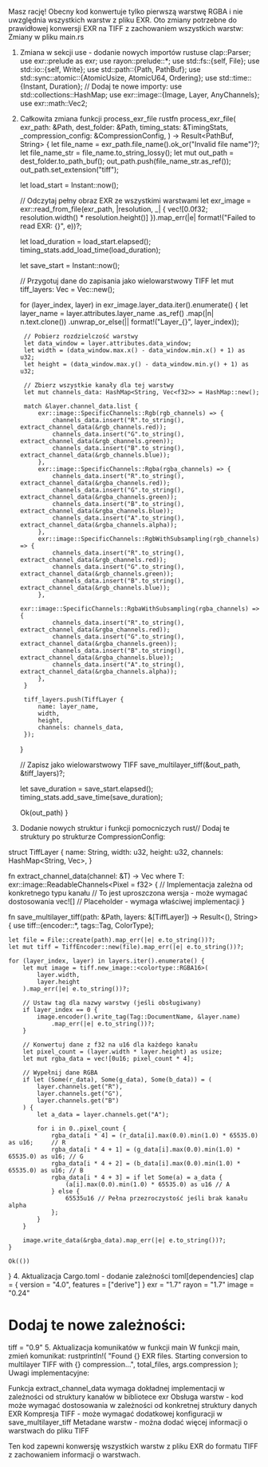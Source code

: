 Masz rację! Obecny kod konwertuje tylko pierwszą warstwę RGBA i nie uwzględnia wszystkich warstw z pliku EXR. Oto zmiany potrzebne do prawidłowej konwersji EXR na TIFF z zachowaniem wszystkich warstw:
Zmiany w pliku main.rs
1. Zmiana w sekcji use - dodanie nowych importów
rustuse clap::Parser;
use exr::prelude as exr;
use rayon::prelude::*;
use std::fs::{self, File};
use std::io::{self, Write};
use std::path::{Path, PathBuf};
use std::sync::atomic::{AtomicUsize, AtomicU64, Ordering};
use std::time::{Instant, Duration};
// Dodaj te nowe importy:
use std::collections::HashMap;
use exr::image::{Image, Layer, AnyChannels};
use exr::math::Vec2;
2. Całkowita zmiana funkcji process_exr_file
rustfn process_exr_file(
    exr_path: &Path,
    dest_folder: &Path,
    timing_stats: &TimingStats,
    _compression_config: &CompressionConfig,
) -> Result<PathBuf, String> {
    let file_name = exr_path.file_name().ok_or("Invalid file name")?;
    let file_name_str = file_name.to_string_lossy();
    let mut out_path = dest_folder.to_path_buf();
    out_path.push(file_name_str.as_ref());
    out_path.set_extension("tiff");

    let load_start = Instant::now();

    // Odczytaj pełny obraz EXR ze wszystkimi warstwami
    let exr_image = exr::read_from_file(exr_path, |resolution, _| {
        vec![0.0f32; resolution.width() * resolution.height()]
    }).map_err(|e| format!("Failed to read EXR: {}", e))?;

    let load_duration = load_start.elapsed();
    timing_stats.add_load_time(load_duration);

    let save_start = Instant::now();

    // Przygotuj dane do zapisania jako wielowarstwowy TIFF
    let mut tiff_layers: Vec<TiffLayer> = Vec::new();
    
    for (layer_index, layer) in exr_image.layer_data.iter().enumerate() {
        let layer_name = layer.attributes.layer_name
            .as_ref()
            .map(|n| n.text.clone())
            .unwrap_or_else(|| format!("Layer_{}", layer_index));

        // Pobierz rozdzielczość warstwy
        let data_window = layer.attributes.data_window;
        let width = (data_window.max.x() - data_window.min.x() + 1) as u32;
        let height = (data_window.max.y() - data_window.min.y() + 1) as u32;

        // Zbierz wszystkie kanały dla tej warstwy
        let mut channels_data: HashMap<String, Vec<f32>> = HashMap::new();
        
        match &layer.channel_data.list {
            exr::image::SpecificChannels::Rgb(rgb_channels) => {
                channels_data.insert("R".to_string(), extract_channel_data(&rgb_channels.red));
                channels_data.insert("G".to_string(), extract_channel_data(&rgb_channels.green));
                channels_data.insert("B".to_string(), extract_channel_data(&rgb_channels.blue));
            },
            exr::image::SpecificChannels::Rgba(rgba_channels) => {
                channels_data.insert("R".to_string(), extract_channel_data(&rgba_channels.red));
                channels_data.insert("G".to_string(), extract_channel_data(&rgba_channels.green));
                channels_data.insert("B".to_string(), extract_channel_data(&rgba_channels.blue));
                channels_data.insert("A".to_string(), extract_channel_data(&rgba_channels.alpha));
            },
            exr::image::SpecificChannels::RgbWithSubsampling(rgb_channels) => {
                channels_data.insert("R".to_string(), extract_channel_data(&rgb_channels.red));
                channels_data.insert("G".to_string(), extract_channel_data(&rgb_channels.green));
                channels_data.insert("B".to_string(), extract_channel_data(&rgb_channels.blue));
            },
            exr::image::SpecificChannels::RgbaWithSubsampling(rgba_channels) => {
                channels_data.insert("R".to_string(), extract_channel_data(&rgba_channels.red));
                channels_data.insert("G".to_string(), extract_channel_data(&rgba_channels.green));
                channels_data.insert("B".to_string(), extract_channel_data(&rgba_channels.blue));
                channels_data.insert("A".to_string(), extract_channel_data(&rgba_channels.alpha));
            },
        }

        tiff_layers.push(TiffLayer {
            name: layer_name,
            width,
            height,
            channels: channels_data,
        });
    }

    // Zapisz jako wielowarstwowy TIFF
    save_multilayer_tiff(&out_path, &tiff_layers)?;

    let save_duration = save_start.elapsed();
    timing_stats.add_save_time(save_duration);

    Ok(out_path)
}
3. Dodanie nowych struktur i funkcji pomocniczych
rust// Dodaj te struktury po strukturze CompressionConfig:

struct TiffLayer {
    name: String,
    width: u32,
    height: u32,
    channels: HashMap<String, Vec<f32>>,
}

fn extract_channel_data<T>(channel: &T) -> Vec<f32> 
where 
    T: exr::image::ReadableChannels<Pixel = f32>
{
    // Implementacja zależna od konkretnego typu kanału
    // To jest uproszczona wersja - może wymagać dostosowania
    vec![] // Placeholder - wymaga właściwej implementacji
}

fn save_multilayer_tiff(path: &Path, layers: &[TiffLayer]) -> Result<(), String> {
    use tiff::{encoder::*, tags::Tag, ColorType};
    
    let file = File::create(path).map_err(|e| e.to_string())?;
    let mut tiff = TiffEncoder::new(file).map_err(|e| e.to_string())?;
    
    for (layer_index, layer) in layers.iter().enumerate() {
        let mut image = tiff.new_image::<colortype::RGBA16>(
            layer.width, 
            layer.height
        ).map_err(|e| e.to_string())?;
        
        // Ustaw tag dla nazwy warstwy (jeśli obsługiwany)
        if layer_index == 0 {
            image.encoder().write_tag(Tag::DocumentName, &layer.name)
                .map_err(|e| e.to_string())?;
        }
        
        // Konwertuj dane z f32 na u16 dla każdego kanału
        let pixel_count = (layer.width * layer.height) as usize;
        let mut rgba_data = vec![0u16; pixel_count * 4];
        
        // Wypełnij dane RGBA
        if let (Some(r_data), Some(g_data), Some(b_data)) = (
            layer.channels.get("R"),
            layer.channels.get("G"), 
            layer.channels.get("B")
        ) {
            let a_data = layer.channels.get("A");
            
            for i in 0..pixel_count {
                rgba_data[i * 4] = (r_data[i].max(0.0).min(1.0) * 65535.0) as u16;     // R
                rgba_data[i * 4 + 1] = (g_data[i].max(0.0).min(1.0) * 65535.0) as u16; // G
                rgba_data[i * 4 + 2] = (b_data[i].max(0.0).min(1.0) * 65535.0) as u16; // B
                rgba_data[i * 4 + 3] = if let Some(a) = a_data {
                    (a[i].max(0.0).min(1.0) * 65535.0) as u16 // A
                } else {
                    65535u16 // Pełna przezroczystość jeśli brak kanału alpha
                };
            }
        }
        
        image.write_data(&rgba_data).map_err(|e| e.to_string())?;
    }
    
    Ok(())
}
4. Aktualizacja Cargo.toml - dodanie zależności
toml[dependencies]
clap = { version = "4.0", features = ["derive"] }
exr = "1.7"
rayon = "1.7"
image = "0.24"
# Dodaj te nowe zależności:
tiff = "0.9"
5. Aktualizacja komunikatów w funkcji main
W funkcji main, zmień komunikat:
rustprintln!(
    "Found {} EXR files. Starting conversion to multilayer TIFF with {} compression...",
    total_files, args.compression
);
Uwagi implementacyjne:

Funkcja extract_channel_data wymaga dokładnej implementacji w zależności od struktury kanałów w bibliotece exr
Obsługa warstw - kod może wymagać dostosowania w zależności od konkretnej struktury danych EXR
Kompresja TIFF - może wymagać dodatkowej konfiguracji w save_multilayer_tiff
Metadane warstw - można dodać więcej informacji o warstwach do pliku TIFF

Ten kod zapewni konwersję wszystkich warstw z pliku EXR do formatu TIFF z zachowaniem informacji o warstwach.